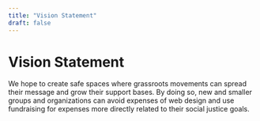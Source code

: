 ```yaml
---
title: "Vision Statement"
draft: false
---
```


# Vision Statement

We hope to create safe spaces where grassroots movements can spread their
message and grow their support bases. By doing so, new and smaller groups
and organizations can avoid expenses of web design and use fundraising for
expenses more directly related to their social justice goals.
